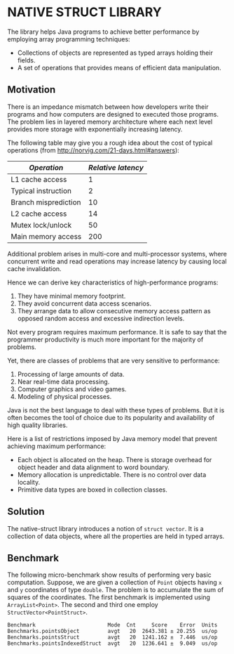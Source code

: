 NATIVE STRUCT LIBRARY
=====================

The library helps Java programs to achieve better performance by employing array programming techniques:
   * Collections of objects are represented as typed arrays holding their fields.
   * A set of operations that provides means of efficient data manipulation.

Motivation
----------

There is an impedance mismatch between how developers write their programs and how computers are 
designed to executed those programs. The problem lies in layered memory architecture where each 
next level provides more storage with exponentially increasing latency.

The following table may give you a rough idea about the cost of typical operations 
(from http://norvig.com/21-days.html#answers):
 
| *Operation*          | *Relative latency*
|----------------------|-------------------
| L1 cache access      | 1
| Typical instruction  | 2
| Branch misprediction | 10
| L2 cache access      | 14
| Mutex lock/unlock    | 50
| Main memory access   | 200

Additional problem arises in multi-core and multi-processor systems, where concurrent write and 
read operations may increase latency by causing local cache invalidation.  

Hence we can derive key characteristics of high-performance programs:
   1) They have minimal memory footprint.
   2) They avoid concurrent data access scenarios.
   3) They arrange data to allow consecutive memory access pattern as opposed random access and excessive indirection levels.

Not every program requires maximum performance. It is safe to say that the programmer productivity 
is much more important for the majority of problems.

Yet, there are classes of problems that are very sensitive to performance:
   1) Processing of large amounts of data.
   2) Near real-time data processing.
   3) Computer graphics and video games.
   4) Modeling of physical processes.


Java is not the best language to deal with these types of problems. But it is often becomes the
tool of choice due to its popularity and availability of high quality libraries.

Here is a list of restrictions imposed by Java memory model that prevent achieving maximum performance:
   * Each object is allocated on the heap. There is storage overhead for object header and data alignment to word boundary.
   * Memory allocation is unpredictable. There is no control over data locality.
   * Primitive data types are boxed in collection classes.


Solution
--------

The native-struct library introduces a notion of `struct vector`. It is a collection of data 
objects, where all the properties are held in typed arrays. 


Benchmark
---------

The following micro-benchmark show results of performing very basic computation. Suppose, we are
given a collection of `Point` objects having `x` and `y` coordinates of type `double`. The problem
is to accumulate the sum of squares of the coordinates.
The first benchmark is implemented using `ArrayList<Point>`.
The second and third one employ `StructVector<PointStruct>`.

```
Benchmark                       Mode  Cnt     Score    Error  Units
Benchmarks.pointsObject         avgt   20  2643.381 ± 20.255  us/op
Benchmarks.pointsStruct         avgt   20  1241.162 ±  7.446  us/op
Benchmarks.pointsIndexedStruct  avgt   20  1236.641 ±  9.049  us/op
```

